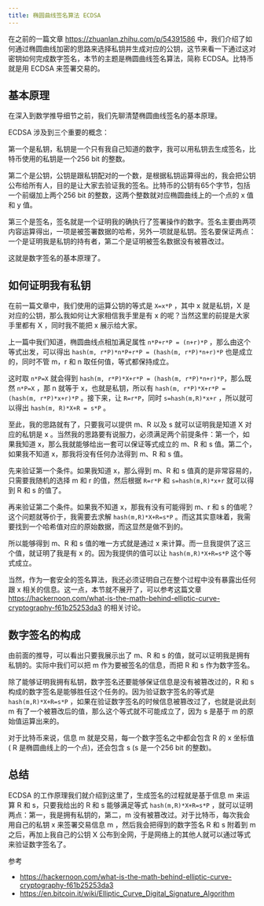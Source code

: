 ```yaml
---
title: 椭圆曲线签名算法 ECDSA
---
```


在之前的一篇文章 https://zhuanlan.zhihu.com/p/54391586 中，我们介绍了如何通过椭圆曲线加密的思路来选择私钥并生成对应的公钥，这节来看一下通过这对密钥如何完成数字签名，本节的主题是椭圆曲线签名算法，简称 ECDSA。比特币就是用 ECDSA 来签署交易的。

## 基本原理

在深入到数学推导细节之前，我们先聊清楚椭圆曲线签名的基本原理。

ECDSA 涉及到三个重要的概念：

第一个是私钥，私钥是一个只有我自己知道的数字，我可以用私钥去生成签名，比特币使用的私钥是一个256 bit 的整数。

第二个是公钥，公钥是跟私钥配对的一个数，是根据私钥运算得出的，我会把公钥公布给所有人，目的是让大家去验证我的签名。比特币的公钥有65个字节，包括一个前缀加上两个256 bit 的整数，这两个整数就对应椭圆曲线上的一个点的 x 值和 y 值。

第三个是签名，签名就是一个证明我的确执行了签署操作的数字。签名主要由两项内容运算得出，一项是被签署数据的哈希，另外一项就是私钥。签名要保证两点：一个是证明我是私钥的持有者，第二个是证明被签名数据没有被篡改过。

这就是数字签名的基本原理了。

## 如何证明我有私钥

在前一篇文章中，我们使用的运算公钥的等式是 `X=x*P` ，其中 x 就是私钥，X 是对应的公钥，那么我如何让大家相信我手里是有 x 的呢？当然这里的前提是大家手里都有 X ，同时我不能把 x 展示给大家。

上一篇中我们知道，椭圆曲线点相加满足属性 `n*P+r*P = (n+r)*P` ，那么由这个等式出发，可以得出 `hash(m, r*P)*n*P+r*P = (hash(m, r*P)*n+r)*P` 也是成立的，同时不管 m，r 和 n 取任何值，等式都保持成立。

这时取 `n*P=X` 就会得到 `hash(m, r*P)*X+r*P = (hash(m, r*P)*n+r)*P`，那么既然 `n*P=X` ，那 n 就等于 x，也就是私钥，所以有 `hash(m, r*P)*X+r*P = (hash(m, r*P)*x+r)*P` 。接下来，让 `R=r*P`，同时 `s=hash(m,R)*x+r` ，所以就可以得出 `hash(m, R)*X+R = s*P` 。

至此，我的思路就有了，只要我可以提供 m、R 以及 s 就可以证明我是知道 X 对应的私钥是 x 。当然我的思路要有说服力，必须满足两个前提条件：第一个，如果我知道 x，那么我就能够给出一套可以保证等式成立的 m、R 和 s 值。第二个，如果我不知道 x，那我将没有任何办法得到 m、R 和 s 值。

先来验证第一个条件。如果我知道 x，那么得到 m、R 和 s 值真的是非常容易的，只需要我随机的选择 m 和 r 的值，然后根据 `R=r*P` 和 `s=hash(m,R)*x+r` 就可以得到 R 和 s 的值了。

再来验证第二个条件。如果我不知道 x，那我有没有可能得到 m、r 和 s 的值呢？这个问题就等价于，我需要去求解 `hash(m,R)*X+R=s*P` 。而这其实意味着，我需要找到一个哈希值对应的原始数据，而这显然是做不到的。

所以能够得到 m、R 和 s 值的唯一方式就是通过 x 来计算。而一旦我提供了这三个值，就证明了我是有 x 的。因为我提供的值可以让 `hash(m,R)*X+R=s*P` 这个等式成立。

当然，作为一套安全的签名算法，我还必须证明自己在整个过程中没有暴露出任何跟 x 相关的信息。这一点，本节就不展开了，可以参考这篇文章 https://hackernoon.com/what-is-the-math-behind-elliptic-curve-cryptography-f61b25253da3 的相关讨论。

## 数字签名的构成

由前面的推导，可以看出只要我展示出了 m、R 和 s 的值，就可以证明我是拥有私钥的。实际中我们可以把 m 作为要被签名的信息，而把 R 和 s 作为数字签名。

除了能够证明我拥有私钥，数字签名还要能够保证信息是没有被篡改过的，R 和 s 构成的数字签名是能够胜任这个任务的。因为验证数字签名的等式是 `hash(m,R)*X+R=s*P` ，如果在验证数字签名的时候信息被篡改过了，也就是说此刻 m 有了一个被篡改后的值，那么这个等式就不可能成立了，因为 s 是基于 m 的原始值运算出来的。

对于比特币来说，信息 m 就是交易，每一个数字签名之中都会包含 R 的 x 坐标值( R 是椭圆曲线上的一个点)，还会包含 s (s 是一个256 bit 的整数)。

## 总结

ECDSA 的工作原理我们就介绍到这里了，生成签名的过程就是基于信息 m 来运算 R 和 s，只要我给出的 R 和 s 能够满足等式 `hash(m,R)*X+R=s*P` ，就可以证明两点：第一，我是拥有私钥的，第二，m 没有被篡改过。对于比特币，每次我会用自己的私钥 x 来签署交易信息 m ，然后我会把得到的数字签名 R 和 s 附着到 m 之后，再加上我自己的公钥 X 公布到全网，于是网络上的其他人就可以通过等式来验证数字签名了。

参考
- https://hackernoon.com/what-is-the-math-behind-elliptic-curve-cryptography-f61b25253da3
- https://en.bitcoin.it/wiki/Elliptic_Curve_Digital_Signature_Algorithm
